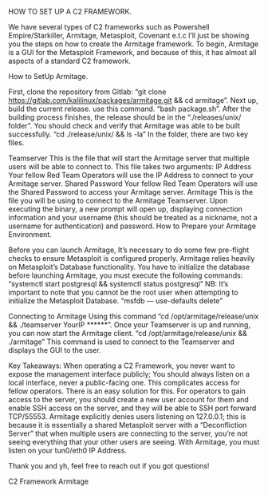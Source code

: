 

HOW TO SET UP A C2 FRAMEWORK.

We have several types of C2 frameworks such as Powershell Empire/Starkiller, Armitage, Metasploit, Covenant e.t.c
I’ll just be showing you the steps on how to create the Armitage framework.
To begin, Armitage is a GUI for the Metasploit Framework, and because of this, it has almost all aspects of a standard C2 framework.

How to SetUp Armitage.

First, clone the repository from Gitlab: “git clone https://gitlab.com/kalilinux/packages/armitage.git && cd armitage”.
Next up, build the current release. use this command. “bash package.sh”. After the building process finishes, the release should be in the “./releases/unix/ folder”. You should check and verify that Armitage was able to be built successfully. “cd ./release/unix/ && ls -la”
In the folder, there are two key files.

Teamserver
This is the file that will start the Armitage server that multiple users will be able to connect to. This file takes two arguments:
IP Address
Your fellow Red Team Operators will use the IP Address to connect to your Armitage server.
Shared Password
Your fellow Red Team Operators will use the Shared Password to access your Armitage server.
Armitage
This is the file you will be using to connect to the Armitage Teamserver. Upon executing the binary, a new prompt will open up, displaying connection information and your username (this should be treated as a nickname, not a username for authentication) and password.
How to Prepare your Armitage Environment.

Before you can launch Armitage, It’s necessary to do some few pre-flight checks to ensure Metasploit is configured properly. Armitage relies heavily on Metasploit’s Database functionality.
You have to initialize the database before launching Armitage, you must execute the following commands: “systemctl start postgresql && systemctl status postgresql”
NB: It’s important to note that you cannot be the root user when attempting to initialize the Metasploit Database.
“msfdb — use-defaults delete”

Connecting to Armitage
Using this command “cd /opt/armitage/release/unix && ./teamserver YourIP ******”.
Once your Teamserver is up and running, you can now start the Armitage client.
“cd /opt/armitage/release/unix && ./armitage” This command is used to connect to the Teamserver and displays the GUI to the user.

Key Takeaways:
When operating a C2 Framework, you never want to expose the management interface publicly; You should always listen on a local interface, never a public-facing one. This complicates access for fellow operators. There is an easy solution for this. For operators to gain access to the server, you should create a new user account for them and enable SSH access on the server, and they will be able to SSH port forward TCP/55553. Armitage explicitly denies users listening on 127.0.0.1; this is because it is essentially a shared Metasploit server with a “Deconfliction Server” that when multiple users are connecting to the server, you’re not seeing everything that your other users are seeing. With Armitage, you must listen on your tun0/eth0 IP Address.

Thank you and yh, feel free to reach out if you got questions!

C2 Framework
Armitage


